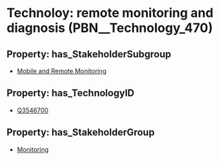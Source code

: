 # Technoloy: __remote monitoring and diagnosis__ (PBN__Technology_470)

## Property: has_StakeholderSubgroup

* [Mobile and Remote Monitoring](PBN__TechSubgroup_107)

## Property: has_TechnologyID

* [Q3546700](Q3546700)

## Property: has_StakeholderGroup

* [Monitoring](PBN__TechGroup_8)

